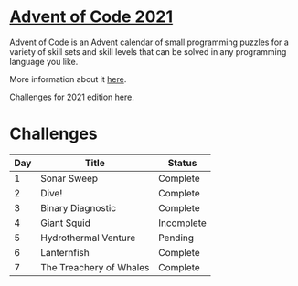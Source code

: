 # [Advent of Code 2021](https://adventofcode.com/2021)

Advent of Code is an Advent calendar of small programming puzzles for a variety of skill sets and skill levels that can be solved in any programming language you like.

More information about it [here](https://adventofcode.com/2021/about).

Challenges for 2021 edition [here](https://adventofcode.com/2021).

# Challenges

|Day|Title|Status
|---|---|---
|1|Sonar Sweep|Complete
|2|Dive!|Complete
|3|Binary Diagnostic|Complete
|4|Giant Squid|Incomplete
|5|Hydrothermal Venture|Pending
|6|Lanternfish|Complete
|7|The Treachery of Whales|Complete
